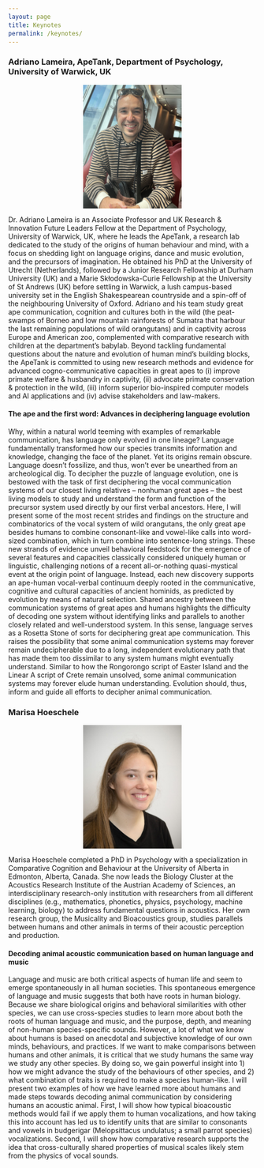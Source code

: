 ```yaml
---
layout: page
title: Keynotes
permalink: /keynotes/
---
```

### Adriano Lameira, ApeTank, Department of Psychology, University of Warwick, UK

<img style="display: block; margin: auto;" src="assets/photo_adriano.jpg" alt="Adriano Lameira" width="200"/>

Dr. Adriano Lameira is an Associate Professor and UK Research & Innovation
Future Leaders Fellow at the Department of Psychology, University of Warwick, UK, where he leads the ApeTank, a research lab dedicated to the study of the origins of human behaviour and mind, with a focus on shedding light on language origins, dance and music evolution, and the precursors of imagination. He obtained his PhD at the University of Utrecht (Netherlands), followed by a Junior Research Fellowship at Durham University (UK) and a Marie Skłodowska-Curie Fellowship at the University of St Andrews (UK) before settling in Warwick, a lush campus-based university set in the English Shakespearean countryside and a spin-off of the neighbouring University of Oxford. Adriano and his team study great ape communication, cognition and cultures both in the wild (the peat-swamps of Borneo and low mountain rainforests of Sumatra that harbour the last remaining populations of wild orangutans) and in captivity across Europe and American zoo, complemented with comparative research with children at the department’s babylab. Beyond tackling fundamental questions about the nature and evolution of human mind’s building blocks, the ApeTank is committed to using new research methods and evidence for advanced cogno-communicative capacities in great apes to (i) improve primate welfare & husbandry in captivity, (ii) advocate primate conservation & protection in the wild, (iii) inform superior bio-inspired computer models and AI applications and (iv) advise stakeholders and law-makers.

#### The ape and the first word: Advances in deciphering language evolution

Why, within a natural world teeming with examples of remarkable communication, has language only evolved in one lineage? Language fundamentally transformed how our species transmits information and knowledge, changing the face of the planet. Yet its origins remain obscure. Language doesn’t fossilize, and thus, won’t ever be unearthed from an archeological dig. To decipher the puzzle of language evolution, one is bestowed with the task of first deciphering the vocal communication systems of our closest living relatives – nonhuman great apes – the best living models to study and understand the form and function of the precursor system used directly by our first verbal ancestors. Here, I will present some of the most recent strides and findings on the structure and combinatorics of the vocal system of wild orangutans, the only great ape besides humans to combine consonant-like and vowel-like calls into word-sized combination, which in turn combine into sentence-long strings. These new strands of evidence unveil behavioral feedstock for the emergence of several features and capacities classically considered uniquely human or linguistic, challenging notions of a recent all-or-nothing quasi-mystical event at the origin point of language. Instead, each new discovery supports an ape-human vocal-verbal continuum deeply rooted in the communicative, cognitive and cultural capacities of ancient hominids, as predicted by evolution by means of natural selection. Shared ancestry between the communication systems of great apes and humans highlights the difficulty of decoding one system without identifying links and parallels to another closely related and well-understood system. In this sense, language serves as a Rosetta Stone of sorts for deciphering great ape communication. This raises the possibility that some animal communication systems may forever remain undecipherable due to a long, independent evolutionary path that has made them too dissimilar to any system humans might eventually understand. Similar to how the Rongorongo script of Easter Island and the Linear A script of Crete remain unsolved, some animal communication systems may forever elude human understanding. Evolution should, thus, inform and guide all efforts to decipher animal communication.

### Marisa Hoeschele

<img style="display: block; margin: auto;" src="assets/photo_marisa.jpg" alt="Marisa Hoeschele" width="200"/>

Marisa Hoeschele completed a PhD in Psychology with a specialization in Comparative Cognition and Behaviour at the University of Alberta in Edmonton, Alberta, Canada. She now leads the Biology Cluster at the Acoustics Research Institute of the Austrian Academy of Sciences, an interdisciplinary research-only institution with researchers from all different disciplines (e.g., mathematics, phonetics, physics, psychology, machine learning, biology) to address fundamental questions in acoustics. Her own research group, the Musicality and Bioacoustics group, studies parallels between humans and other animals in terms of their acoustic perception and production.  

#### Decoding animal acoustic communication based on human language and music

Language and music are both critical aspects of human life and seem to emerge spontaneously in all human societies. This spontaneous emergence of language and music suggests that both have roots in human biology. Because we share biological origins and behavioral similarities with other species, we can use cross-species studies to learn more about both the roots of human language and music, and the purpose, depth, and meaning of non-human species-specific sounds. However, a lot of what we know about humans is based on anecdotal and subjective knowledge of our own minds, behaviours, and practices. If we want to make comparisons between humans and other animals, it is critical that we study humans the same way we study any other species. By doing so, we gain powerful insight into 1) how we might advance the study of the behaviours of other species, and 2) what combination of traits is required to make a species human-like. I will present two examples of how we have learned more about humans and made steps towards decoding animal communication by considering humans an acoustic animal. First, I will show how typical bioacoustic methods would fail if we apply them to human vocalizations, and how taking this into account has led us to identify units that are similar to consonants and vowels in budgerigar (Melopsittacus undulatus; a small parrot species) vocalizations. Second, I will show how comparative research supports the idea that cross-culturally shared properties of musical scales likely stem from the physics of vocal sounds.
